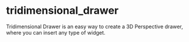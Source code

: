 # tridimensional_drawer
Tridimensional Drawer is an easy way to create a 3D Perspective drawer, where you can insert any type of widget.
